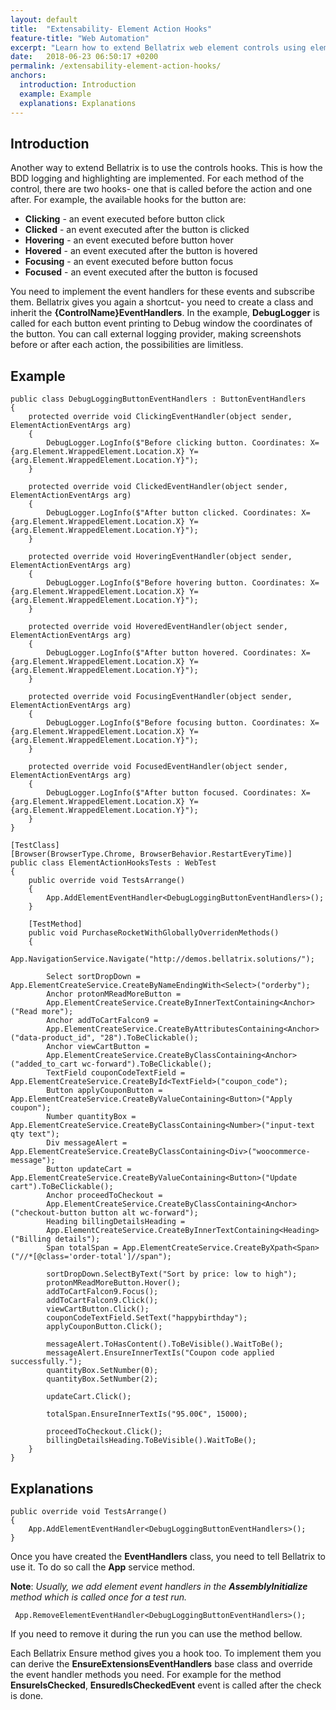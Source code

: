 ```yaml
---
layout: default
title:  "Extensability- Element Action Hooks"
feature-title: "Web Automation"
excerpt: "Learn how to extend Bellatrix web element controls using element action hooks."
date:   2018-06-23 06:50:17 +0200
permalink: /extensability-element-action-hooks/
anchors:
  introduction: Introduction
  example: Example
  explanations: Explanations
---
```

Introduction
------------
Another way to extend Bellatrix is to use the controls hooks. This is how the BDD logging and highlighting are implemented. For each method of the control, there are two hooks- one that is called before the action and one after. For example, the available hooks for the button are:
- **Clicking** - an event executed before button click
- **Clicked** - an event executed after the button is clicked
- **Hovering** - an event executed before button hover
- **Hovered** - an event executed after the button is hovered
- **Focusing** - an event executed before button focus
- **Focused** - an event executed after the button is focused

You need to implement the event handlers for these events and subscribe them. Bellatrix gives you again a shortcut- you need to create a class and inherit the **{ControlName}EventHandlers**.
In the example, **DebugLogger** is called for each button event printing to Debug window the coordinates of the button. You can call external logging provider, making screenshots before or after each action, the possibilities are limitless.

Example
-------
```
public class DebugLoggingButtonEventHandlers : ButtonEventHandlers
{
    protected override void ClickingEventHandler(object sender, ElementActionEventArgs arg)
    {
        DebugLogger.LogInfo($"Before clicking button. Coordinates: X={arg.Element.WrappedElement.Location.X} Y={arg.Element.WrappedElement.Location.Y}");
    }

    protected override void ClickedEventHandler(object sender, ElementActionEventArgs arg)
    {
        DebugLogger.LogInfo($"After button clicked. Coordinates: X={arg.Element.WrappedElement.Location.X} Y={arg.Element.WrappedElement.Location.Y}");
    }

    protected override void HoveringEventHandler(object sender, ElementActionEventArgs arg)
    {
        DebugLogger.LogInfo($"Before hovering button. Coordinates: X={arg.Element.WrappedElement.Location.X} Y={arg.Element.WrappedElement.Location.Y}");
    }

    protected override void HoveredEventHandler(object sender, ElementActionEventArgs arg)
    {
        DebugLogger.LogInfo($"After button hovered. Coordinates: X={arg.Element.WrappedElement.Location.X} Y={arg.Element.WrappedElement.Location.Y}");
    }

    protected override void FocusingEventHandler(object sender, ElementActionEventArgs arg)
    {
        DebugLogger.LogInfo($"Before focusing button. Coordinates: X={arg.Element.WrappedElement.Location.X} Y={arg.Element.WrappedElement.Location.Y}");
    }

    protected override void FocusedEventHandler(object sender, ElementActionEventArgs arg)
    {
        DebugLogger.LogInfo($"After button focused. Coordinates: X={arg.Element.WrappedElement.Location.X} Y={arg.Element.WrappedElement.Location.Y}");
    }
}
```
```
[TestClass]
[Browser(BrowserType.Chrome, BrowserBehavior.RestartEveryTime)]
public class ElementActionHooksTests : WebTest
{
    public override void TestsArrange()
    {
        App.AddElementEventHandler<DebugLoggingButtonEventHandlers>();
    }

    [TestMethod]
    public void PurchaseRocketWithGloballyOverridenMethods()
    {
        App.NavigationService.Navigate("http://demos.bellatrix.solutions/");

        Select sortDropDown = App.ElementCreateService.CreateByNameEndingWith<Select>("orderby");
        Anchor protonMReadMoreButton = 
        App.ElementCreateService.CreateByInnerTextContaining<Anchor>("Read more");
        Anchor addToCartFalcon9 = 
        App.ElementCreateService.CreateByAttributesContaining<Anchor>("data-product_id", "28").ToBeClickable();
        Anchor viewCartButton = 
        App.ElementCreateService.CreateByClassContaining<Anchor>("added_to_cart wc-forward").ToBeClickable();
        TextField couponCodeTextField = App.ElementCreateService.CreateById<TextField>("coupon_code");
        Button applyCouponButton = App.ElementCreateService.CreateByValueContaining<Button>("Apply coupon");
        Number quantityBox = App.ElementCreateService.CreateByClassContaining<Number>("input-text qty text");
        Div messageAlert = App.ElementCreateService.CreateByClassContaining<Div>("woocommerce-message");
        Button updateCart = App.ElementCreateService.CreateByValueContaining<Button>("Update cart").ToBeClickable();
        Anchor proceedToCheckout = 
        App.ElementCreateService.CreateByClassContaining<Anchor>("checkout-button button alt wc-forward");
        Heading billingDetailsHeading = 
        App.ElementCreateService.CreateByInnerTextContaining<Heading>("Billing details");
        Span totalSpan = App.ElementCreateService.CreateByXpath<Span>("//*[@class='order-total']//span");

        sortDropDown.SelectByText("Sort by price: low to high");
        protonMReadMoreButton.Hover();
        addToCartFalcon9.Focus();
        addToCartFalcon9.Click();
        viewCartButton.Click();
        couponCodeTextField.SetText("happybirthday");
        applyCouponButton.Click();

        messageAlert.ToHasContent().ToBeVisible().WaitToBe();
        messageAlert.EnsureInnerTextIs("Coupon code applied successfully.");
        quantityBox.SetNumber(0);
        quantityBox.SetNumber(2);

        updateCart.Click();

        totalSpan.EnsureInnerTextIs("95.00€", 15000);

        proceedToCheckout.Click();
        billingDetailsHeading.ToBeVisible().WaitToBe();
    }
}
```
Explanations
------------
```
public override void TestsArrange()
{
    App.AddElementEventHandler<DebugLoggingButtonEventHandlers>();
}
```
Once you have created the **EventHandlers** class, you need to tell Bellatrix to use it. To do so call the **App** service method.

**Note**: *Usually, we add element event handlers in the **AssemblyInitialize** method which is called once for a test run.*

```
 App.RemoveElementEventHandler<DebugLoggingButtonEventHandlers>();
```
If you need to remove it during the run you can use the method bellow.

Each Bellatrix Ensure method gives you a hook too. To implement them you can derive the **EnsureExtensionsEventHandlers** base class and override the event handler methods you need. For example for the method **EnsureIsChecked**, **EnsuredIsCheckedEvent** event is called after the check is done.
